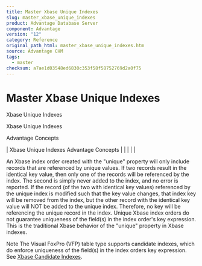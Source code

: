 ```yaml
---
title: Master Xbase Unique Indexes
slug: master_xbase_unique_indexes
product: Advantage Database Server
component: Advantage
version: "12"
category: Reference
original_path_html: master_xbase_unique_indexes.htm
source: Advantage CHM
tags:
  - master
checksum: a7ae1d03548ed6830c353f58f58752769d2a0f75
---
```


# Master Xbase Unique Indexes

Xbase Unique Indexes

Xbase Unique Indexes

Advantage Concepts

| Xbase Unique Indexes  Advantage Concepts |  |  |  |  |

An Xbase index order created with the "unique" property will only include records that are referenced by unique values. If two records result in the identical key value, then only one of the records will be referenced by the index. The second is simply never added to the index, and no error is reported. If the record (of the two with identical key values) referenced by the unique index is modified such that the key value changes, that index key will be removed from the index, but the other record with the identical key value will NOT be added to the unique index. Therefore, no key will be referencing the unique record in the index. Unique Xbase index orders do not guarantee uniqueness of the field(s) in the index order's key expression. This is the traditional Xbase behavior of the "unique" property in Xbase indexes.

Note The Visual FoxPro (VFP) table type supports candidate indexes, which do enforce uniqueness of the field(s) in the index orders key expression. See [Xbase Candidate Indexes](master_xbase_candidate_indexes.md).
